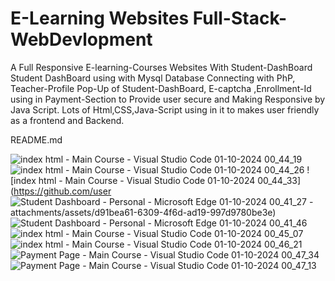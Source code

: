 # E-Learning Websites Full-Stack-WebDevlopment
A Full Responsive E-learning-Courses Websites With Student-DashBoard
Student DashBoard using with Mysql Database Connecting with PhP, 
Teacher-Profile Pop-Up of Student-DashBoard, 
E-captcha ,Enrollment-Id using in Payment-Section to Provide user secure and Making Responsive by Java Script.
Lots of Html,CSS,Java-Script using in it to makes user friendly as a frontend and Backend.


README.md

![index html - Main Course - Visual Studio Code 01-10-2024 00_44_19](https://github.com/user-attachments/assets/13e8e313-5326-4304-bfd7-c195eafe0d87)
![index html - Main Course - Visual Studio Code 01-10-2024 00_44_26](https://github.com/user-attachments/assets/bdd0890d-8c1a-48db-af2e-ff5f5006cfaf)
![index html - Main Course - Visual Studio Code 01-10-2024 00_44_33](https://github.com/user
![Student Dashboard - Personal - Microsoft​ Edge 01-10-2024 00_41_27](https://github.com/user-attachments/assets/63b76e42-2d49-4d38-8a19-63c3848a3b3a)
-attachments/assets/d91bea61-6309-4f6d-ad19-997d9780be3e)
![Student Dashboard - Personal - Microsoft​ Edge 01-10-2024 00_41_46](https://github.com/user-attachments/assets/0c7dde2a-00d8-4840-b164-2387dfe47dda)
![index html - Main Course - Visual Studio Code 01-10-2024 00_45_07](https://github.com/user-attachments/assets/29ccec6f-116b-45a8-94e0-bd668782a47c)
![index html - Main Course - Visual Studio Code 01-10-2024 00_46_21](https://github.com/user-attachments/assets/450b1aaa-a837-4abb-8b18-217eea235242)
![Payment Page - Main Course - Visual Studio Code 01-10-2024 00_47_34](https://github.com/user-attachments/assets/5dbb5cb8-6a0c-4b07-97af-ab7cb5fa5870)
![Payment Page - Main Course - Visual Studio Code 01-10-2024 00_47_13](https://github.com/user-attachments/assets/7e833848-c702-4e16-95b2-e9052e8984df)
